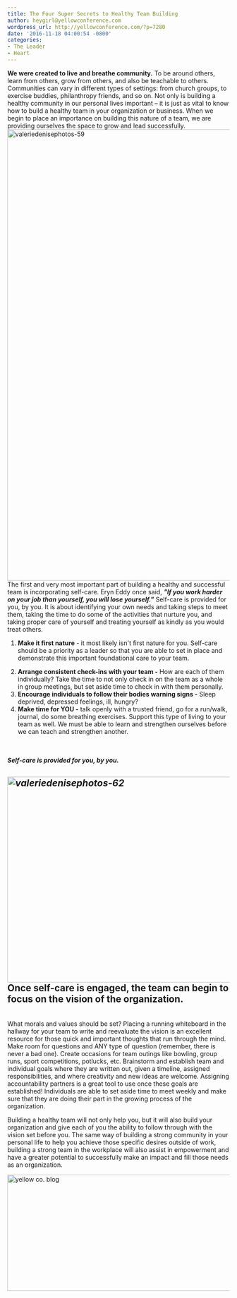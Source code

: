 ```yaml
---
title: The Four Super Secrets to Healthy Team Building
author: heygirl@yellowconference.com
wordpress_url: http://yellowconference.com/?p=7280
date: '2016-11-18 04:00:54 -0800'
categories:
- The Leader
- Heart
---
```

<p> <strong>We were created to live and breathe community.</strong> To be around others, learn from others, grow from others, and also be teachable to others. Communities can vary in different types of settings: from church groups, to exercise buddies, philanthropy friends, and so on. Not only is building a healthy community in our personal lives important &ndash; it is just as vital to know how to build a healthy team in your organization or business. When we begin to place an importance on building this nature of a team, we are providing ourselves the space to grow and lead successfully.<a href="http://yellowconference.com/wp-content/uploads/2016/11/ValerieDenisePhotos-59.jpg"><img class="aligncenter size-large wp-image-7283" src="http://yellowconference.com/wp-content/uploads/2016/11/ValerieDenisePhotos-59-683x1024.jpg" alt="valeriedenisephotos-59" width="683" height="1024" /></a>  The first and very most important part of building a healthy and successful team is incorporating self-care. Eryn Eddy once said, <b><i> "If you work harder on your job than yourself, you will lose yourself."</i></b>  Self-care is provided for you, by you. It is about identifying your own needs and taking steps to meet them, taking the time to do some of the activities that nurture you, and taking proper care of yourself and treating yourself as kindly as you would treat others.  </p>
<ol>
<li style="font-weight: 400;"><b>Make it first nature</b>   - it most likely isn't first nature for you. Self-care should be a priority as a leader so that you are able to set in place and demonstrate this important foundational care to your team.<br />
  </li></p>
<li style="font-weight: 400;"><b>Arrange consistent check-ins with your team -</b>   How are each of them individually? Take the time to not only check in on the team as a whole in group meetings, but set aside time to check in with them personally.  </li>
<li style="font-weight: 400;"><b>Encourage individuals to follow their bodies warning signs -</b>   Sleep deprived, depressed feelings, ill, hungry?  </li>
<li style="font-weight: 400;"><b>Make time for YOU -</b>  talk openly with a trusted friend, go for a run/walk, journal, do some breathing exercises. Support this type of living to your team as well. We&nbsp;must be able to learn and strengthen ourselves before we&nbsp;can teach and strengthen another.  </li><br />
</ol><br />
<i> <strong>Self-care is provided for you, by you.</strong> </i></p>
<h2><i> <a href="http://yellowconference.com/wp-content/uploads/2016/11/ValerieDenisePhotos-62.jpg"><img class="aligncenter size-full wp-image-7285" src="http://yellowconference.com/wp-content/uploads/2016/11/ValerieDenisePhotos-62.jpg" alt="valeriedenisephotos-62" width="700" height="467" /></a> </i><strong>Once self-care is engaged, the team can begin to focus on the vision of the organization. </strong></h2><br />
 What morals and values should be set? Placing a running whiteboard in the hallway for your team to write and reevaluate the vision is an excellent resource for those quick and important thoughts that run through the mind. Make room for questions and ANY type of question (remember, there is never a bad one). Create occasions for team outings like bowling, group runs, sport competitions, potlucks, etc. Brainstorm and establish team and individual goals where they are written out, given a timeline, assigned responsibilities, and where creativity and new ideas are welcome. Assigning accountability partners is a great tool to use once these goals are established! Individuals are able to set aside time to meet weekly and make sure that they are doing their part in the growing process of the organization.  </p>
<p> Building a healthy team will not only help you, but it will also build your organization and give each of you the ability to follow through with the vision set before you. The same way of building a strong community in your personal life to help you achieve those specific desires outside of work, building a strong team in the workplace will also assist in empowerment and have a greater potential to successfully make an impact and fill those needs as an organization. &nbsp; </p>
<p><a href="https://endearingtraveler.wordpress.com/" target="_blank"><img class="aligncenter size-full wp-image-4502" src="http://yellowconference.com/wp-content/uploads/2015/12/kristitriplett.jpg" alt="yellow co. blog" width="700" height="264" /></a></p>
